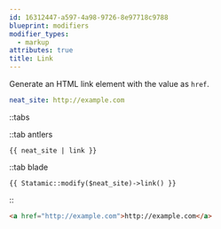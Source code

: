 ```yaml
---
id: 16312447-a597-4a98-9726-8e97718c9788
blueprint: modifiers
modifier_types:
  - markup
attributes: true
title: Link
---
```

Generate an HTML link element with the value as `href`.

```yaml
neat_site: http://example.com
```

::tabs

::tab antlers
```antlers
{{ neat_site | link }}
```
::tab blade
```blade
{{ Statamic::modify($neat_site)->link() }}
```
::

```html
<a href="http://example.com">http://example.com</a>
```
